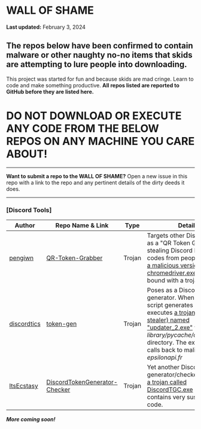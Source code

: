 # WALL OF SHAME

**Last updated:** February 3, 2024

## The repos below have been confirmed to contain malware or other naughty no-no items that skids are attempting to lure people into downloading.
This project was started for fun and because skids are mad cringe. Learn to code and make something productive. **All repos listed are reported to GitHub before they are listed here.**

# DO NOT DOWNLOAD OR EXECUTE ANY CODE FROM THE BELOW REPOS ON ANY MACHINE YOU CARE ABOUT!

***
**Want to submit a repo to the WALL OF SHAME?** Open a new issue in this repo with a link to the repo and any pertinent details of the dirty deeds it does.
***
### [Discord Tools]
| **Author**| **Repo Name & Link** | **Type** | **Details** |
| --- | --- | --- | --- |
| [pengiwn](https://github.com/pengiwn) | [QR-Token-Grabber]() | Trojan | Targets other Discord skids as a "QR Token Grabber" for stealing Discord Nitro gift codes from people. Contains [a malicious version of chromedriver.exe](https://www.virustotal.com/gui/file/37c78987cd4bd112f15a22e22cf42ecf315dc4179b4ac8332e3b0a9d167a4d91/behavior) which is bound with a trojan.
| [discordtics](https://github.com/discordtics) | [token-gen](https://github.com/discordtics/token-gen) | Trojan | Poses as a Discord token generator. When ran, the script generates and executes [a trojan (password stealer) named "updater_2.exe"](https://www.virustotal.com/gui/file/ed4eab9895579d948eda9ef4d1320511561b78133c380e2be8c87500caf58ef7/behavior) within the *library/pycache/cached/dist/* directory. The executable calls back to malicious URL *epsilonapi.fr*  |
| [ItsEcstasy](https://github.com/ItsEcstasy) | [DiscordTokenGenerator-Checker](https://github.com/ItsEcstasy/DiscordTokenGenerator-Checker) | Trojan | Yet another Discord token generator/checker. [Contains a trojan called DiscordTGC.exe](https://www.virustotal.com/gui/file/628bcaee18f13e1fef291282f8d3009f15d7b0e1a051e64ffa0cdc2a6fbaafe0/behavior) which contains very sus packed code.

***More coming soon!***
